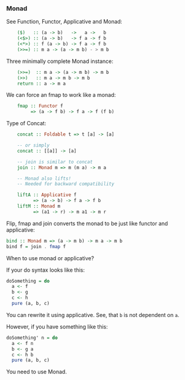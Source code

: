 ### Monad

See Function, Functor, Applicative and Monad:

```haskell
    ($)   :: (a -> b)   ->   a ->   b
    (<$>) :: (a -> b)   -> f a -> f b
    (<*>) :: f (a -> b) -> f a -> f b
    (>>=) :: m a -> (a -> m b) - > m b
```

Three minimally complete Monad instance:

```haskell
    (>>=)  :: m a -> (a -> m b) -> m b
    (>>)   :: m a -> m b -> m b
    return :: a -> m a
```

We can force an fmap to work like a monad:

```haskell
    fmap :: Functor f
         => (a -> f b) -> f a -> f (f b)
```

Type of Concat:

```haskell
    concat :: Foldable t => t [a] -> [a]

    -- or simply
    concat :: [[a]] -> [a]

    -- join is similar to concat
    join :: Monad m => m (m a) -> m a

    -- Monad also lifts!
    -- Needed for backward compatibility

    liftA :: Applicative f
          => (a -> b) -> f a -> f b
    liftM :: Monad m
          => (a1 -> r) -> m a1 -> m r
```

Flip, fmap and join converts the monad to be just like functor and applicative:

```haskell
bind :: Monad m => (a -> m b) -> m a -> m b
bind f = join . fmap f
```

When to use monad or applicative?

If your do syntax looks like this:

```haskell
doSomething = do
  a <- f
  b <- g
  c <- h
  pure (a, b, c)
```

You can rewrite it using applicative. See, that `b` is not dependent on `a`.

However, if you have something like this:

```haskell
doSomething' n = do
  a <- f n
  b <- g a
  c <- h b
  pure (a, b, c)
```

You need to use Monad.
